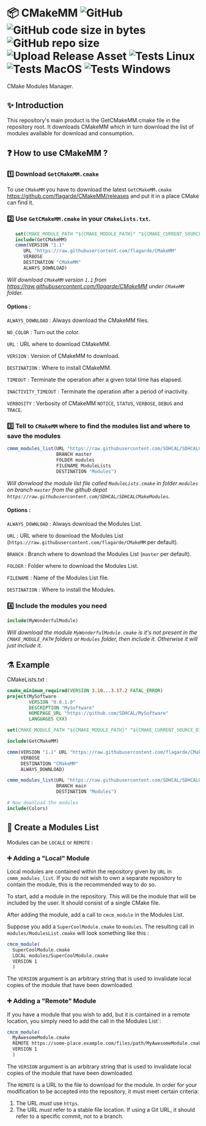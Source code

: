 # 📦 CMakeMM ![GitHub](https://img.shields.io/github/license/flagarde/CMakeMM) ![GitHub code size in bytes](https://img.shields.io/github/languages/code-size/flagarde/CMakeMM) ![GitHub repo size](https://img.shields.io/github/repo-size/flagarde/CMakeMM) ![Upload Release Asset](https://github.com/flagarde/CMakeMM/workflows/Upload%20Release%20Asset/badge.svg) ![Tests Linux](https://github.com/flagarde/CMakeMM/workflows/Tests%20Linux/badge.svg) ![Tests MacOS](https://github.com/flagarde/CMakeMM/workflows/Tests%20MacOS/badge.svg) ![Tests Windows](https://github.com/flagarde/CMakeMM/workflows/Tests%20Windows/badge.svg) #

CMake Modules Manager.

## ✨ Introduction
This repository's main product is the GetCMakeMM.cmake file in the repository root. It downloads CMakeMM which in turn download the list of modules available for download and consumption.

## ❓ How to use CMakeMM ?

### 1️⃣ Download `GetCMakeMM.cmake`
To use `CMakeMM` you have to download the latest `GetCMakeMM.cmake` https://github.com/flagarde/CMakeMM/releases and put it in a place CMake can find it.
### 2️⃣ Use `GetCMakeMM.cmake` in your `CMakeLists.txt`.
 ```cmake
	set(CMAKE_MODULE_PATH "${CMAKE_MODULE_PATH}" "${CMAKE_CURRENT_SOURCE_DIR}/cmake")
	include(GetCMakeMM)
	cmmm(VERSION "1.1" 
       URL "https://raw.githubusercontent.com/flagarde/CMakeMM" 
       VERBOSE 
       DESTINATION "CMakeMM" 
       ALWAYS_DOWNLOAD)
 ```
 *Will download `CMakeMM` version `1.1` from https://raw.githubusercontent.com/flagarde/CMakeMM under `CMakeMM` folder.*
 
 #### Options :
 `ALWAYS_DOWNLOAD` : Always download the CMakeMM files.
 
 `NO_COLOR` : Turn out the color.
 
 `URL` : URL where to download CMakeMM.
 
 `VERSION` : Version of CMakeMM to download.
 
 `DESTINATION` : Where to install CMakeMM.
 
 `TIMEOUT` : Terminate the operation after a given total time has elapsed.
 
 `INACTIVITY_TIMEOUT` : Terminate the operation after a period of inactivity.
 
 `VERBOSITY` : Verbosity of CMakeMM `NOTICE`, `STATUS`, `VERBOSE`, `DEBUG` and `TRACE`.
 
 ### 3️⃣ Tell to `CMakeMM` where to find the modules list and where to save the modules
 ```cmake
 cmmm_modules_list(URL "https://raw.githubusercontent.com/SDHCAL/SDHCALCMakeModules" 
                   BRANCH master
                   FOLDER modules
                   FILENAME ModuleLists
                   DESTINATION "Modules")
 ```
 *Will donwload the module list file called `ModuleLists.cmake` in folder `modules` on branch `master` from the github depot `https://raw.githubusercontent.com/SDHCAL/SDHCALCMakeModules`*. 
 
 #### Options :
 `ALWAYS_DOWNLOAD` : Always download the Modules List.
 
 `URL` : URL where to download the Modules List (`https://raw.githubusercontent.com/flagarde/CMakeMM` per default).
 
 `BRANCH` : Branch where to download the Modules List (`master` per default).
 
 `FOLDER` : Folder where to download the Modules List.
 
 `FILENAME` : Name of the Modules List file.
 
 `DESTINATION` : Where to install the Modules.
 
 ### 4️⃣ Include the modules you need
  ```cmake
  include(MyWonderfulModule)
  ```
*Will download the module `MyWonderfulModule.cmake` is it's not present in the `CMAKE_MODULE_PATH` folders or `Modules` folder, then include it. Otherwise it will just include it.*
  
## ⚗  Example
CMakeLists.txt :
```cmake
cmake_minimum_required(VERSION 3.10...3.17.2 FATAL_ERROR)
project(MySoftware 
        VERSION "0.0.1.0" 
        DESCRIPTION "MySoftware" 
        HOMEPAGE_URL "https://github.com/SDHCAL/MySoftware"
        LANGUAGES CXX)

set(CMAKE_MODULE_PATH "${CMAKE_MODULE_PATH}" "${CMAKE_CURRENT_SOURCE_DIR}/cmake")

include(GetCMakeMM)

cmmm(VERSION "1.1" URL "https://raw.githubusercontent.com/flagarde/CMakeMM" 
     VERBOSE 
     DESTINATION "CMakeMM" 
     ALWAYS_DOWNLOAD)

cmmm_modules_list(URL "https://raw.githubusercontent.com/SDHCAL/SDHCALCMakeModules" 
                  BRANCH main
                  DESTINATION "Modules")

# Now download the modules
include(Colors)
```
## 📝 Create a Modules List

Modules can be `LOCALE` or `REMOTE` :

### ➕ Adding a "Local" Module

Local modules are contained within the repository given by `URL` in `cmmm_modules_list`. If you do not wish to own a separate repository to contain the module, this is the recommended way to do so.

To start, add a module in the repository. This will be the module that will be included by the user. It should consist of a single CMake file.

After adding the module, add a call to `cmcm_module` in the Modules List.

Suppose you add a `SuperCoolModule.cmake` to `modules`. The resulting call in `modules/ModulesList.cmake` will look something like this :

```cmake
cmcm_module(
  SuperCoolModule.cmake
  LOCAL modules/SuperCoolModule.cmake
  VERSION 1
  )
```

The `VERSION` argument is an arbitrary string that is used to invalidate local copies of the module that have been downloaded.

### ➕ Adding a "Remote" Module

If you have a module that you wish to add, but it is contained in a remote location, you simply need to add the call in the Modules List`:

```cmake
cmcm_module(
  MyAwesomeModule.cmake
  REMOTE https://some-place.example.com/files/path/MyAwesomeModule.cmake
  VERSION 1
  )
```

The `VERSION` argument is an arbitrary string that is used to invalidate local copies of the module that have been downloaded.

The `REMOTE` is a URL to the file to download for the module. In order for your modification to be accepted into the repository, it must meet certain criteria:

1. The URL *must* use `https`.
2. The URL *must* refer to a stable file location. If using a Git URL, it should refer to a specific commit, not to a branch.
